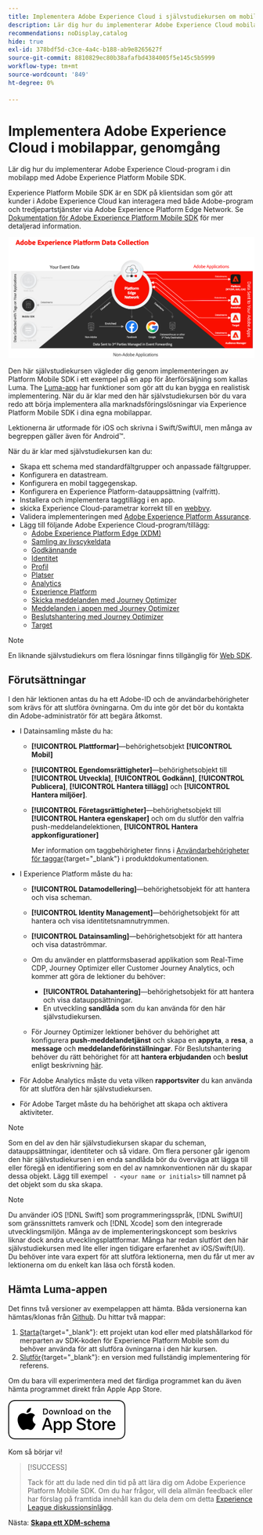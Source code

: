 ```yaml
---
title: Implementera Adobe Experience Cloud i självstudiekursen om mobilappar
description: Lär dig hur du implementerar Adobe Experience Cloud mobilappar. Den här självstudiekursen vägleder dig genom en implementering av Experience Cloud-program i ett exempel på en Swift-app.
recommendations: noDisplay,catalog
hide: true
exl-id: 378bdf5d-c3ce-4a4c-b188-ab9e8265627f
source-git-commit: 8810829ec80b38afafbd4384005f5e145c5b5999
workflow-type: tm+mt
source-wordcount: '849'
ht-degree: 0%

---
```


# Implementera Adobe Experience Cloud i mobilappar, genomgång

Lär dig hur du implementerar Adobe Experience Cloud-program i din mobilapp med Adobe Experience Platform Mobile SDK.

Experience Platform Mobile SDK är en SDK på klientsidan som gör att kunder i Adobe Experience Cloud kan interagera med både Adobe-program och tredjepartstjänster via Adobe Experience Platform Edge Network. Se [Dokumentation för Adobe Experience Platform Mobile SDK](https://developer.adobe.com/client-sdks/home/) för mer detaljerad information.

![Arkitektur](assets/architecture.png)


Den här självstudiekursen vägleder dig genom implementeringen av Platform Mobile SDK i ett exempel på en app för återförsäljning som kallas Luma. The [Luma-app](https://github.com/Adobe-Marketing-Cloud/Luma-iOS-Mobile-App) har funktioner som gör att du kan bygga en realistisk implementering. När du är klar med den här självstudiekursen bör du vara redo att börja implementera alla marknadsföringslösningar via Experience Platform Mobile SDK i dina egna mobilappar.

Lektionerna är utformade för iOS och skrivna i Swift/SwiftUI, men många av begreppen gäller även för Android™.

När du är klar med självstudiekursen kan du:

* Skapa ett schema med standardfältgrupper och anpassade fältgrupper.
* Konfigurera en datastream.
* Konfigurera en mobil taggegenskap.
* Konfigurera en Experience Platform-datauppsättning (valfritt).
* Installera och implementera taggtillägg i en app.
* skicka Experience Cloud-parametrar korrekt till en [webbvy](web-views.md).
* Validera implementeringen med [Adobe Experience Platform Assurance](assurance.md).
* Lägg till följande Adobe Experience Cloud-program/tillägg:
   * [Adobe Experience Platform Edge (XDM)](events.md)
   * [Samling av livscykeldata](lifecycle-data.md)
   * [Godkännande](consent.md)
   * [Identitet](identity.md)
   * [Profil](profile.md)
   * [Platser](places.md)
   * [Analytics ](analytics.md)
   * [Experience Platform](platform.md)
   * [Skicka meddelanden med Journey Optimizer](journey-optimizer-push.md)
   * [Meddelanden i appen med Journey Optimizer](journey-optimizer-inapp.md)
   * [Beslutshantering med Journey Optimizer](journey-optimizer-offers.md)
   * [Target](target.md)


>[!NOTE]
>
>En liknande självstudiekurs om flera lösningar finns tillgänglig för [Web SDK](../tutorial-web-sdk/overview.md).

## Förutsättningar

I den här lektionen antas du ha ett Adobe-ID och de användarbehörigheter som krävs för att slutföra övningarna. Om du inte gör det bör du kontakta din Adobe-administratör för att begära åtkomst.

* I Datainsamling måste du ha:
   * **[!UICONTROL Plattformar]**—behörighetsobjekt **[!UICONTROL Mobil]**
   * **[!UICONTROL Egendomsrättigheter]**—behörighetsobjekt till **[!UICONTROL Utveckla]**, **[!UICONTROL Godkänn]**, **[!UICONTROL Publicera]**, **[!UICONTROL Hantera tillägg]** och **[!UICONTROL Hantera miljöer]**.
   * **[!UICONTROL Företagsrättigheter]**—behörighetsobjekt till **[!UICONTROL Hantera egenskaper]** och om du slutför den valfria push-meddelandelektionen, **[!UICONTROL Hantera appkonfigurationer]**

     Mer information om taggbehörigheter finns i [Användarbehörigheter för taggar](https://experienceleague.adobe.com/docs/experience-platform/tags/admin/user-permissions.html?lang=en){target="_blank"} i produktdokumentationen.
* I Experience Platform måste du ha:
   * **[!UICONTROL Datamodellering]**—behörighetsobjekt för att hantera och visa scheman.
   * **[!UICONTROL Identity Management]**—behörighetsobjekt för att hantera och visa identitetsnamnutrymmen.
   * **[!UICONTROL Datainsamling]**—behörighetsobjekt för att hantera och visa dataströmmar.

   * Om du använder en plattformsbaserad applikation som Real-Time CDP, Journey Optimizer eller Customer Journey Analytics, och kommer att göra de lektioner du behöver:
      * **[!UICONTROL Datahantering]**—behörighetsobjekt för att hantera och visa datauppsättningar.
      * En utveckling **sandlåda** som du kan använda för den här självstudiekursen.

   * För Journey Optimizer lektioner behöver du behörighet att konfigurera **push-meddelandetjänst** och skapa en **appyta**, a **resa**, a **message** och **meddelandeförinställningar**. För Beslutshantering behöver du rätt behörighet för att **hantera erbjudanden** och **beslut** enligt beskrivning [här](https://experienceleague.adobe.com/docs/journey-optimizer/using/access-control/privacy/high-low-permissions.html?lang=en#decisions-permissions).

* För Adobe Analytics måste du veta vilken **rapportsviter** du kan använda för att slutföra den här självstudiekursen.

* För Adobe Target måste du ha behörighet att skapa och aktivera aktiviteter.


>[!NOTE]
>
>Som en del av den här självstudiekursen skapar du scheman, datauppsättningar, identiteter och så vidare. Om flera personer går igenom den här självstudiekursen i en enda sandlåda bör du överväga att lägga till eller föregå en identifiering som en del av namnkonventionen när du skapar dessa objekt. Lägg till exempel ` - <your name or initials>` till namnet på det objekt som du ska skapa.

>[!NOTE]
>
>Du använder iOS [!DNL Swift] som programmeringsspråk, [!DNL SwiftUI] som gränssnittets ramverk och [!DNL Xcode] som den integrerade utvecklingsmiljön. Många av de implementeringskoncept som beskrivs liknar dock andra utvecklingsplattformar. Många har redan slutfört den här självstudiekursen med lite eller ingen tidigare erfarenhet av iOS/Swift(UI). Du behöver inte vara expert för att slutföra lektionerna, men du får ut mer av lektionerna om du enkelt kan läsa och förstå koden.


## Hämta Luma-appen

Det finns två versioner av exempelappen att hämta. Båda versionerna kan hämtas/klonas från [Github](https://github.com/Adobe-Marketing-Cloud/Luma-iOS-Mobile-App). Du hittar två mappar:


1. [Starta](https://github.com/Adobe-Marketing-Cloud/Luma-iOS-Mobile-App){target="_blank"}: ett projekt utan kod eller med platshållarkod för merparten av SDK-koden för Experience Platform Mobile som du behöver använda för att slutföra övningarna i den här kursen.
1. [Slutför](https://github.com/Adobe-Marketing-Cloud/Luma-iOS-Mobile-App){target="_blank"}: en version med fullständig implementering för referens.

Om du bara vill experimentera med det färdiga programmet kan du även hämta programmet direkt från Apple App Store.

[<img src="assets/download-app.svg">](https://apps.apple.com/us/app/luma-app/id6466588487)

Kom så börjar vi!

>[!SUCCESS]
>
>Tack för att du lade ned din tid på att lära dig om Adobe Experience Platform Mobile SDK. Om du har frågor, vill dela allmän feedback eller har förslag på framtida innehåll kan du dela dem om detta [Experience League diskussionsinlägg](https://experienceleaguecommunities.adobe.com/t5/adobe-experience-platform-data/tutorial-discussion-implement-adobe-experience-cloud-in-mobile/td-p/443796).

Nästa: **[Skapa ett XDM-schema](create-schema.md)**

